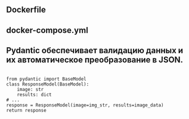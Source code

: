 ## 

## Dockerfile

## docker-compose.yml

##


## Pydantic обеспечивает валидацию данных и их автоматическое преобразование в JSON.

<code>
from pydantic import BaseModel
class ResponseModel(BaseModel):
    image: str
    results: dict
# ...
response = ResponseModel(image=img_str, results=image_data)
return response
</code>
